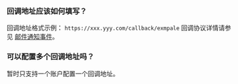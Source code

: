 ### 回调地址应该如何填写？
回调地址格式示例： `https://xxx.yyy.com/callback/exmpale`
回调协议详情请参见 [邮件通知事件](https://cloud.tencent.com/document/product/1288/52368)。

### 可以配置多个回调地址吗？
暂时只支持一个账户配置一个回调地址。
